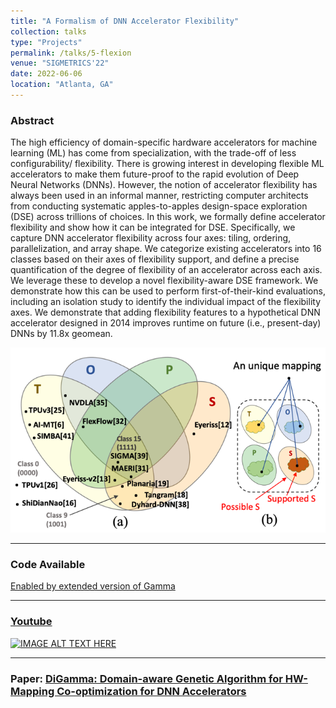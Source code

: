 ```yaml
---
title: "A Formalism of DNN Accelerator Flexibility"
collection: talks
type: "Projects"
permalink: /talks/5-flexion
venue: "SIGMETRICS'22"
date: 2022-06-06
location: "Atlanta, GA"
--- 
```

### Abstract
The high efficiency of domain-specific hardware accelerators for machine learning (ML) has come from specialization, with the trade-off of less configurability/ flexibility. There is growing interest in developing flexible ML accelerators to make them future-proof to the rapid evolution of Deep Neural Networks (DNNs). However, the notion of accelerator flexibility has always been used in an informal manner, restricting computer architects from conducting systematic apples-to-apples design-space exploration (DSE) across trillions of choices. In this work, we formally define accelerator flexibility and show how it can be integrated for DSE. Specifically, we capture DNN accelerator flexibility across four axes: tiling, ordering, parallelization, and array shape. We categorize existing accelerators into 16 classes based on their axes of flexibility support, and define a precise quantification of the degree of flexibility of an accelerator across each axis. We leverage these to develop a novel flexibility-aware DSE framework. We demonstrate how this can be used to perform first-of-their-kind evaluations, including an isolation study to identify the individual impact of the flexibility axes. We demonstrate that adding flexibility features to a hypothetical DNN accelerator designed in 2014 improves runtime on future (i.e., present-day) DNNs by 11.8x geomean.

![img_4.png](img_4.png)

----
### Code Available
[Enabled by extended version of Gamma](https://github.com/maestro-project/gamma/tree/master/src/GAMMA#advanced-usage-constrained-map-space-exploration)

------
### [Youtube]((https://www.youtube.com/watch?v=ZuQLgxssSnM))
[![IMAGE ALT TEXT HERE](https://img.youtube.com/vi/ZuQLgxssSnM/0.jpg)](https://www.youtube.com/watch?v=ZuQLgxssSnM)

-----------
### Paper: [DiGamma: Domain-aware Genetic Algorithm for HW-Mapping Co-optimization for DNN Accelerators]( https://arxiv.org/abs/2201.11220)
